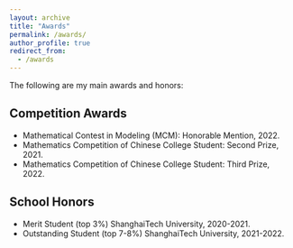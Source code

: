```yaml
---
layout: archive
title: "Awards"
permalink: /awards/
author_profile: true
redirect_from:
  - /awards
---
```

The following are my main awards and honors:

## Competition Awards

* Mathematical Contest in Modeling (MCM): Honorable Mention, 2022.
* Mathematics Competition of Chinese College Student: Second Prize, 2021.
* Mathematics Competition of Chinese College Student: Third Prize, 2022.

## School Honors

* Merit Student (top 3%) ShanghaiTech University, 2020-2021.
* Outstanding Student (top 7-8%) ShanghaiTech University, 2021-2022.
